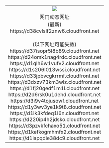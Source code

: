 ﻿<table>
  <tr></tr>
  <tr><td colspan=2 align=center><img src="https://d38cvlslf2znw6.cloudfront.net/Up/oGate.jpg" /></td></tr>
  <tr><td colspan=2 align=center>网门动态网址<br/>(最新)
<br>https://d38cvlslf2znw6.cloudfront.net
<br/><br/>(以下网址可能失效)
<br>https://d37isopr5l8b89.cloudfront.net
<br>https://d24omk1nag4rdc.cloudfront.net
<br>https://d1qlh6w1vufv2.cloudfront.net
<br>https://d1s206l013wssi.cloudfront.net
<br>https://d33jpbvcgkrrmf.cloudfront.net
<br>https://d3dxzv73km3wlz.cloudfront.net
<br>https://d1fj20gedf1m1l.cloudfront.net
<br>https://d2d6rsk0u1dehd.cloudfront.net
<br>https://d3i9v4tojusowf.cloudfront.net
<br>https://d1y3wv3ye1k9t8.cloudfront.net
<br>https://d1ik3kfdeq1l6n.cloudfront.net
<br>https://d220ip4h2jdsko.cloudfront.net
<br>https://d3pzvkfchaxo51.cloudfront.net
<br>https://d1kefkogmhmfx2.cloudfront.net
<br>https://d1iapqdie38dc9.cloudfront.net
    </td>
  </tr>
</table>
